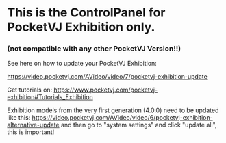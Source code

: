 # This is the ControlPanel for PocketVJ Exhibition only.

### (not compatible with any other PocketVJ Version!!)


See here on how to update your PocketVJ Exhibition:

https://video.pocketvj.com/AVideo/video/7/pocketvj-exhibition-update


Get tutorials on: https://www.pocketvj.com/pocketvj-exhibition#Tutorials_Exhibition





Exhibition models from the very first generation (4.0.0) need to be updated like this:
https://video.pocketvj.com/AVideo/video/6/pocketvj-exhibition-alternative-update
and then go to "system settings" and click "update all", this is important!



